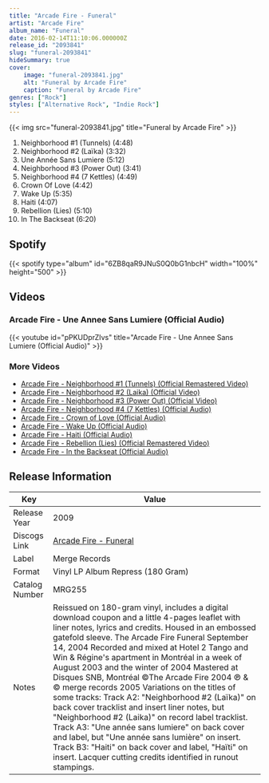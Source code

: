 ```yaml
---
title: "Arcade Fire - Funeral"
artist: "Arcade Fire"
album_name: "Funeral"
date: 2016-02-14T11:10:06.000000Z
release_id: "2093841"
slug: "funeral-2093841"
hideSummary: true
cover:
    image: "funeral-2093841.jpg"
    alt: "Funeral by Arcade Fire"
    caption: "Funeral by Arcade Fire"
genres: ["Rock"]
styles: ["Alternative Rock", "Indie Rock"]
---
```


{{< img src="funeral-2093841.jpg" title="Funeral by Arcade Fire" >}}

<!-- section break -->

1. Neighborhood #1 (Tunnels) (4:48)
2. Neighborhood #2 (Laïka) (3:32)
3. Une Année Sans Lumiere (5:12)
4. Neighborhood #3 (Power Out) (3:41)
5. Neighborhood #4 (7 Kettles) (4:49)
6. Crown Of Love (4:42)
7. Wake Up (5:35)
8. Haiti (4:07)
9. Rebellion (Lies) (5:10)
10. In The Backseat (6:20)

<!-- section break -->


## Spotify
{{< spotify type="album" id="6ZB8qaR9JNuS0Q0bG1nbcH" width="100%" height="500" >}}



## Videos
### Arcade Fire - Une Annee Sans Lumiere (Official Audio)
{{< youtube id="pPKUDprZIvs" title="Arcade Fire - Une Annee Sans Lumiere (Official Audio)" >}}<br>

### More Videos

- [Arcade Fire - Neighborhood #1 (Tunnels) (Official Remastered Video)](https://www.youtube.com/watch?v=TwisvB3PVpU)
- [Arcade Fire - Neighborhood #2 (Laika) (Official Video)](https://www.youtube.com/watch?v=siFsdInZqC0)
- [Arcade Fire - Neighborhood #3 (Power Out) (Official Video)](https://www.youtube.com/watch?v=0ozdCLrTrtA)
- [Arcade Fire - Neighborhood #4 (7 Kettles) (Official Audio)](https://www.youtube.com/watch?v=VKZ2rhcwaXE)
- [Arcade Fire - Crown of Love (Official Audio)](https://www.youtube.com/watch?v=p9XX193hgH8)
- [Arcade Fire - Wake Up (Official Audio)](https://www.youtube.com/watch?v=sJRPPUr1yic)
- [Arcade Fire - Haiti (Official Audio)](https://www.youtube.com/watch?v=tGvpUgo7ayY)
- [Arcade Fire - Rebellion (Lies) (Official Remastered Video)](https://www.youtube.com/watch?v=8vN2vqaEBhM)
- [Arcade Fire - In the Backseat (Official Audio)](https://www.youtube.com/watch?v=i2jsArz5IQg)


## Release Information
|  Key           | Value                                                |
| ---------------| ---------------------------------------------------- |
| Release Year   | 2009                                   |
| Discogs Link   | [Arcade Fire - Funeral](https://www.discogs.com/release/2093841-Arcade-Fire-Funeral) |
| Label          | Merge Records |
| Format         | Vinyl LP Album Repress (180 Gram) |
| Catalog Number | MRG255 |
| Notes | Reissued on 180-gram vinyl, includes a digital download coupon and a little 4-pages leaflet with liner notes, lyrics and credits.  Housed in an embossed gatefold sleeve.  The Arcade Fire Funeral September 14, 2004  Recorded and mixed at Hotel 2 Tango and Win & Régine's apartment in Montréal in a week of August 2003 and the winter of 2004 Mastered at Disques SNB, Montréal  ©The Arcade Fire 2004  ℗ & © merge records 2005  Variations on the titles of some tracks: Track A2: "Neighborhood #2 (Laïka)" on back cover tracklist and insert liner notes, but "Neighborhood #2 (Laika)" on record label tracklist. Track A3: "Une année sans lumiere" on back cover and label, but "Une année sans lumière" on insert. Track B3: "Haiti" on back cover and label, "Haïti" on insert.  Lacquer cutting credits identified in runout stampings. |